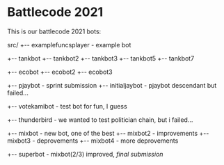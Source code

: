 # Battlecode 2021
This is our battlecode 2021 bots:


src/
 +-- examplefuncsplayer - example bot

 +-- tankbot
 +-- tankbot2
 +-- tankbot3
 +-- tankbot5
 +-- tankbot7
 
 +-- ecobot
 +-- ecobot2
 +-- ecobot3
 
 +-- pjaybot - sprint submission
 +-- initialjaybot - pjaybot descendant but failed...
 
 +-- votekamibot - test bot for fun, I guess
 
 +-- thunderbird - we wanted to test politician chain, but i failed...
 
 +-- mixbot - new bot, one of the best
 +-- mixbot2 - improvements
 +-- mixbot3 - deprovements
 +-- mixbot4 - more deprovements
 
 +-- superbot - mixbot(2/3) improved, *final submission*
